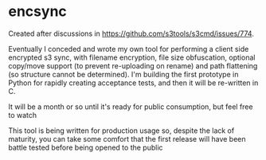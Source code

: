 # encsync

Created after discussions in https://github.com/s3tools/s3cmd/issues/774.

Eventually I conceded and wrote my own tool for performing a client side encrypted s3 sync, with filename encryption, file size obfuscation, optional copy/move support (to prevent re-uploading on rename) and path flattening (so structure cannot be determined). I'm building the first prototype in Python for rapidly creating acceptance tests, and then it will be re-written in C.

It will be a month or so until it's ready for public consumption, but feel free to watch

This tool is being written for production usage so, despite the lack of maturity, you can take some comfort that the first release will have been battle tested before being opened to the public
